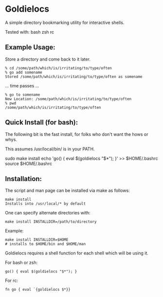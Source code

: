 Goldielocs
=====

A simple directory bookmarking utility for interactive shells.

Tested with:
bash
zsh
rc


Example Usage:
-----

Store a directory and come back to it later.
```
% cd /some/path/which/is/irritating/to/type/often
% go add somename
Stored /some/path/which/is/irritating/to/type/often as somename
```

... time passes ...

```
% go to somename
New Location: /some/path/which/is/irritating/to/type/often
% pwd
/some/path/which/is/irritating/to/type/often
```

Quick Install (for bash):
-----

The following bit is the fast install,
for folks who don't want the hows or whys.

This assumes /usr/local/bin/ is in your PATH.

sudo make install
echo 'go() { eval $(goldielocs "$*"); }' >> $HOME/.bashrc
source $HOME/.bashrc


Installation:
-----

The script and man page can be installed via make as follows:

```
make install
Installs into /usr/local/* by default
```

One can specify alternate directories with:
```
make install INSTALLDIR=/path/to/directory
```

Example:
```
make install INSTALLDIR=$HOME
# installs to $HOME/bin and $HOME/man
```

Goldielocs requires a shell function for each shell which
will be using it.

For bash or zsh:
```
go() { eval $(goldielocs "$*"); }
```

For rc:
```
fn go { eval `{goldielocs $*}}
```

